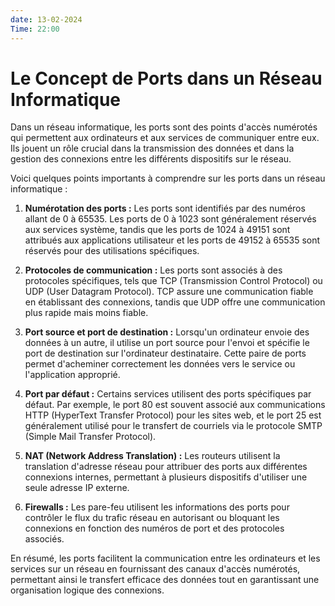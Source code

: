 ```yaml
---
date: 13-02-2024
Time: 22:00
---
```

# Le Concept de Ports dans un Réseau Informatique

Dans un réseau informatique, les ports sont des points d'accès numérotés qui permettent aux ordinateurs et aux services de communiquer entre eux. Ils jouent un rôle crucial dans la transmission des données et dans la gestion des connexions entre les différents dispositifs sur le réseau.

Voici quelques points importants à comprendre sur les ports dans un réseau informatique :

1. **Numérotation des ports :** Les ports sont identifiés par des numéros allant de 0 à 65535. Les ports de 0 à 1023 sont généralement réservés aux services système, tandis que les ports de 1024 à 49151 sont attribués aux applications utilisateur et les ports de 49152 à 65535 sont réservés pour des utilisations spécifiques.
    
2. **Protocoles de communication :** Les ports sont associés à des protocoles spécifiques, tels que TCP (Transmission Control Protocol) ou UDP (User Datagram Protocol). TCP assure une communication fiable en établissant des connexions, tandis que UDP offre une communication plus rapide mais moins fiable.
    
3. **Port source et port de destination :** Lorsqu'un ordinateur envoie des données à un autre, il utilise un port source pour l'envoi et spécifie le port de destination sur l'ordinateur destinataire. Cette paire de ports permet d'acheminer correctement les données vers le service ou l'application approprié.
    
4. **Port par défaut :** Certains services utilisent des ports spécifiques par défaut. Par exemple, le port 80 est souvent associé aux communications HTTP (HyperText Transfer Protocol) pour les sites web, et le port 25 est généralement utilisé pour le transfert de courriels via le protocole SMTP (Simple Mail Transfer Protocol).
    
5. **NAT (Network Address Translation) :** Les routeurs utilisent la translation d'adresse réseau pour attribuer des ports aux différentes connexions internes, permettant à plusieurs dispositifs d'utiliser une seule adresse IP externe.
    
6. **Firewalls :** Les pare-feu utilisent les informations des ports pour contrôler le flux du trafic réseau en autorisant ou bloquant les connexions en fonction des numéros de port et des protocoles associés.
    

En résumé, les ports facilitent la communication entre les ordinateurs et les services sur un réseau en fournissant des canaux d'accès numérotés, permettant ainsi le transfert efficace des données tout en garantissant une organisation logique des connexions.